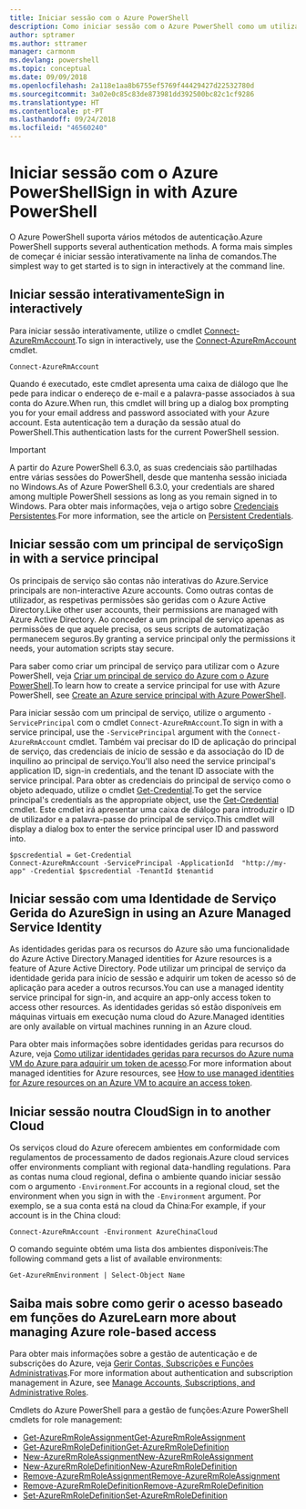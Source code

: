 ```yaml
---
title: Iniciar sessão com o Azure PowerShell
description: Como iniciar sessão com o Azure PowerShell como um utilizador, principal de serviço ou com identidades geridas para recursos do Azure.
author: sptramer
ms.author: sttramer
manager: carmonm
ms.devlang: powershell
ms.topic: conceptual
ms.date: 09/09/2018
ms.openlocfilehash: 2a118e1aa8b6755ef5769f44429427d22532780d
ms.sourcegitcommit: 3a02e0c85c83de873981dd392500bc82c1cf9286
ms.translationtype: HT
ms.contentlocale: pt-PT
ms.lasthandoff: 09/24/2018
ms.locfileid: "46560240"
---
```

# <a name="sign-in-with-azure-powershell"></a><span data-ttu-id="11910-103">Iniciar sessão com o Azure PowerShell</span><span class="sxs-lookup"><span data-stu-id="11910-103">Sign in with Azure PowerShell</span></span>

<span data-ttu-id="11910-104">O Azure PowerShell suporta vários métodos de autenticação.</span><span class="sxs-lookup"><span data-stu-id="11910-104">Azure PowerShell supports several authentication methods.</span></span> <span data-ttu-id="11910-105">A forma mais simples de começar é iniciar sessão interativamente na linha de comandos.</span><span class="sxs-lookup"><span data-stu-id="11910-105">The simplest way to get started is to sign in interactively at the command line.</span></span>

## <a name="sign-in-interactively"></a><span data-ttu-id="11910-106">Iniciar sessão interativamente</span><span class="sxs-lookup"><span data-stu-id="11910-106">Sign in interactively</span></span>

<span data-ttu-id="11910-107">Para iniciar sessão interativamente, utilize o cmdlet [Connect-AzureRmAccount](/powershell/module/azurerm.profile/connect-azurermaccount).</span><span class="sxs-lookup"><span data-stu-id="11910-107">To sign in interactively, use the [Connect-AzureRmAccount](/powershell/module/azurerm.profile/connect-azurermaccount) cmdlet.</span></span>

```azurepowershell
Connect-AzureRmAccount
```

<span data-ttu-id="11910-108">Quando é executado, este cmdlet apresenta uma caixa de diálogo que lhe pede para indicar o endereço de e-mail e a palavra-passe associados à sua conta do Azure.</span><span class="sxs-lookup"><span data-stu-id="11910-108">When run, this cmdlet will bring up a dialog box prompting you for your email address and password associated with your Azure account.</span></span> <span data-ttu-id="11910-109">Esta autenticação tem a duração da sessão atual do PowerShell.</span><span class="sxs-lookup"><span data-stu-id="11910-109">This authentication lasts for the current PowerShell session.</span></span>

> [!IMPORTANT]
> <span data-ttu-id="11910-110">A partir do Azure PowerShell 6.3.0, as suas credenciais são partilhadas entre várias sessões do PowerShell, desde que mantenha sessão iniciada no Windows.</span><span class="sxs-lookup"><span data-stu-id="11910-110">As of Azure PowerShell 6.3.0, your credentials are shared among multiple PowerShell sessions as long as you remain signed in to Windows.</span></span> <span data-ttu-id="11910-111">Para obter mais informações, veja o artigo sobre [Credenciais Persistentes](context-persistence.md).</span><span class="sxs-lookup"><span data-stu-id="11910-111">For more information, see the article on [Persistent Credentials](context-persistence.md).</span></span>

## <a name="sign-in-with-a-service-principal"></a><span data-ttu-id="11910-112">Iniciar sessão com um principal de serviço</span><span class="sxs-lookup"><span data-stu-id="11910-112">Sign in with a service principal</span></span>

<span data-ttu-id="11910-113">Os principais de serviço são contas não interativas do Azure.</span><span class="sxs-lookup"><span data-stu-id="11910-113">Service principals are non-interactive Azure accounts.</span></span> <span data-ttu-id="11910-114">Como outras contas de utilizador, as respetivas permissões são geridas com o Azure Active Directory.</span><span class="sxs-lookup"><span data-stu-id="11910-114">Like other user accounts, their permissions are managed with Azure Active Directory.</span></span> <span data-ttu-id="11910-115">Ao conceder a um principal de serviço apenas as permissões de que aquele precisa, os seus scripts de automatização permanecem seguros.</span><span class="sxs-lookup"><span data-stu-id="11910-115">By granting a service principal only the permissions it needs, your automation scripts stay secure.</span></span>

<span data-ttu-id="11910-116">Para saber como criar um principal de serviço para utilizar com o Azure PowerShell, veja [Criar um principal de serviço do Azure com o Azure PowerShell](create-azure-service-principal-azureps.md).</span><span class="sxs-lookup"><span data-stu-id="11910-116">To learn how to create a service principal for use with Azure PowerShell, see [Create an Azure service principal with Azure PowerShell](create-azure-service-principal-azureps.md).</span></span>

<span data-ttu-id="11910-117">Para iniciar sessão com um principal de serviço, utilize o argumento `-ServicePrincipal` com o cmdlet `Connect-AzureRmAccount`.</span><span class="sxs-lookup"><span data-stu-id="11910-117">To sign in with a service principal, use the `-ServicePrincipal` argument with the `Connect-AzureRmAccount` cmdlet.</span></span> <span data-ttu-id="11910-118">Também vai precisar do ID de aplicação do principal de serviço, das credenciais de início de sessão e da associação do ID de inquilino ao principal de serviço.</span><span class="sxs-lookup"><span data-stu-id="11910-118">You'll also need the service principal's application ID, sign-in credentials, and the tenant ID associate with the service principal.</span></span> <span data-ttu-id="11910-119">Para obter as credenciais do principal de serviço como o objeto adequado, utilize o cmdlet [Get-Credential](/powershell/module/microsoft.powershell.security/get-credential).</span><span class="sxs-lookup"><span data-stu-id="11910-119">To get the service principal's credentials as the appropriate object, use the [Get-Credential](/powershell/module/microsoft.powershell.security/get-credential) cmdlet.</span></span> <span data-ttu-id="11910-120">Este cmdlet irá apresentar uma caixa de diálogo para introduzir o ID de utilizador e a palavra-passe do principal de serviço.</span><span class="sxs-lookup"><span data-stu-id="11910-120">This cmdlet will display a dialog box to enter the service principal user ID and password into.</span></span>

```azurepowershell-interactive
$pscredential = Get-Credential
Connect-AzureRmAccount -ServicePrincipal -ApplicationId  "http://my-app" -Credential $pscredential -TenantId $tenantid
```

## <a name="sign-in-using-an-azure-managed-service-identity"></a><span data-ttu-id="11910-121">Iniciar sessão com uma Identidade de Serviço Gerida do Azure</span><span class="sxs-lookup"><span data-stu-id="11910-121">Sign in using an Azure Managed Service Identity</span></span>

<span data-ttu-id="11910-122">As identidades geridas para os recursos do Azure são uma funcionalidade do Azure Active Directory.</span><span class="sxs-lookup"><span data-stu-id="11910-122">Managed identities for Azure resources is a feature of Azure Active Directory.</span></span> <span data-ttu-id="11910-123">Pode utilizar um principal de serviço da identidade gerida para início de sessão e adquirir um token de acesso só de aplicação para aceder a outros recursos.</span><span class="sxs-lookup"><span data-stu-id="11910-123">You can use a managed identity service principal for sign-in, and acquire an app-only access token to access other resources.</span></span> <span data-ttu-id="11910-124">As identidades geridas só estão disponíveis em máquinas virtuais em execução numa cloud do Azure.</span><span class="sxs-lookup"><span data-stu-id="11910-124">Managed identities are only available on virtual machines running in an Azure cloud.</span></span>

<span data-ttu-id="11910-125">Para obter mais informações sobre identidades geridas para recursos do Azure, veja [Como utilizar identidades geridas para recursos do Azure numa VM do Azure para adquirir um token de acesso](/azure/active-directory/managed-identities-azure-resources/how-to-use-vm-token).</span><span class="sxs-lookup"><span data-stu-id="11910-125">For more information about managed identities for Azure resources, see [How to use managed identities for Azure resources on an Azure VM to acquire an access token](/azure/active-directory/managed-identities-azure-resources/how-to-use-vm-token).</span></span>

## <a name="sign-in-to-another-cloud"></a><span data-ttu-id="11910-126">Iniciar sessão noutra Cloud</span><span class="sxs-lookup"><span data-stu-id="11910-126">Sign in to another Cloud</span></span>

<span data-ttu-id="11910-127">Os serviços cloud do Azure oferecem ambientes em conformidade com regulamentos de processamento de dados regionais.</span><span class="sxs-lookup"><span data-stu-id="11910-127">Azure cloud services offer environments compliant with regional data-handling regulations.</span></span>
<span data-ttu-id="11910-128">Para as contas numa cloud regional, defina o ambiente quando iniciar sessão com o argumento `-Environment`.</span><span class="sxs-lookup"><span data-stu-id="11910-128">For accounts in a regional cloud, set the environment when you sign in with the `-Environment` argument.</span></span>
<span data-ttu-id="11910-129">Por exemplo, se a sua conta está na cloud da China:</span><span class="sxs-lookup"><span data-stu-id="11910-129">For example, if your account is in the China cloud:</span></span>

```azurepowershell-interactive
Connect-AzureRmAccount -Environment AzureChinaCloud
```

<span data-ttu-id="11910-130">O comando seguinte obtém uma lista dos ambientes disponíveis:</span><span class="sxs-lookup"><span data-stu-id="11910-130">The following command gets a list of available environments:</span></span>

```azurepowershell-interactive
Get-AzureRmEnvironment | Select-Object Name
```

## <a name="learn-more-about-managing-azure-role-based-access"></a><span data-ttu-id="11910-131">Saiba mais sobre como gerir o acesso baseado em funções do Azure</span><span class="sxs-lookup"><span data-stu-id="11910-131">Learn more about managing Azure role-based access</span></span>

<span data-ttu-id="11910-132">Para obter mais informações sobre a gestão de autenticação e de subscrições do Azure, veja [Gerir Contas, Subscrições e Funções Administrativas](/azure/active-directory/role-based-access-control-configure).</span><span class="sxs-lookup"><span data-stu-id="11910-132">For more information about authentication and subscription management in Azure, see [Manage Accounts, Subscriptions, and Administrative Roles](/azure/active-directory/role-based-access-control-configure).</span></span>

<span data-ttu-id="11910-133">Cmdlets do Azure PowerShell para a gestão de funções:</span><span class="sxs-lookup"><span data-stu-id="11910-133">Azure PowerShell cmdlets for role management:</span></span>

* [<span data-ttu-id="11910-134">Get-AzureRmRoleAssignment</span><span class="sxs-lookup"><span data-stu-id="11910-134">Get-AzureRmRoleAssignment</span></span>](/powershell/module/AzureRM.Resources/Get-AzureRmRoleAssignment)
* [<span data-ttu-id="11910-135">Get-AzureRmRoleDefinition</span><span class="sxs-lookup"><span data-stu-id="11910-135">Get-AzureRmRoleDefinition</span></span>](/powershell/module/AzureRM.Resources/Get-AzureRmRoleDefinition)
* [<span data-ttu-id="11910-136">New-AzureRmRoleAssignment</span><span class="sxs-lookup"><span data-stu-id="11910-136">New-AzureRmRoleAssignment</span></span>](/powershell/module/AzureRM.Resources/New-AzureRmRoleAssignment)
* [<span data-ttu-id="11910-137">New-AzureRmRoleDefinition</span><span class="sxs-lookup"><span data-stu-id="11910-137">New-AzureRmRoleDefinition</span></span>](/powershell/module/AzureRM.Resources/New-AzureRmRoleDefinition)
* [<span data-ttu-id="11910-138">Remove-AzureRmRoleAssignment</span><span class="sxs-lookup"><span data-stu-id="11910-138">Remove-AzureRmRoleAssignment</span></span>](/powershell/module/AzureRM.Resources/Remove-AzureRmRoleAssignment)
* [<span data-ttu-id="11910-139">Remove-AzureRmRoleDefinition</span><span class="sxs-lookup"><span data-stu-id="11910-139">Remove-AzureRmRoleDefinition</span></span>](/powershell/module/AzureRM.Resources/Remove-AzureRmRoleDefinition)
* [<span data-ttu-id="11910-140">Set-AzureRmRoleDefinition</span><span class="sxs-lookup"><span data-stu-id="11910-140">Set-AzureRmRoleDefinition</span></span>](/powershell/module/AzureRM.Resources/Set-AzureRmRoleDefinition)
